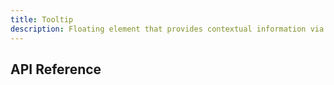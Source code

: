 ```yaml
---
title: Tooltip
description: Floating element that provides contextual information via pointer or focus.
---
```


## API Reference
